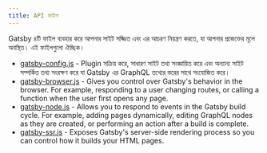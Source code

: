 ```yaml
---
title: API ফাইল
---
```


Gatsby ৪টি ফাইল ব্যবহার করে আপনার সাইট সজ্জিত এবং এর আচরণ নিয়ন্ত্রণ করতে, যা আপনার প্রজেক্তের মূলে অবস্থিত। এই ফাইলগুলো ঐচ্ছিক।

- [gatsby-config.js](/docs/api-files-gatsby-config) - Plugin সক্রিয় করে, সাধারণ সাইট তথ্য সংজ্ঞায়িত করে এবং অন্যান্য সাইট সম্পর্কিত তথ্য সংরক্ষণ করে যা Gatsby এর GraphQL তথ্যের স্তরের সাথে সংযোজিত করে।
- [gatsby-browser.js](/docs/api-files-gatsby-browser) - Gives you control over Gatsby's behavior in the browser. For example, responding to a user changing routes, or calling a function when the user first opens any page.
- [gatsby-node.js](/docs/api-files-gatsby-node) - Allows you to respond to events in the Gatsby build cycle. For example, adding pages dynamically, editing GraphQL nodes as they are created, or performing an action after a build is complete.
- [gatsby-ssr.js](/docs/api-files-gatsby-ssr) - Exposes Gatsby's server-side rendering process so you can control how it builds your HTML pages.
